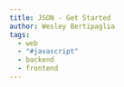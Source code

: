 ```yaml
---
title: JSON - Get Started
author: Wesley Bertipaglia
tags:
  - web
  - "#javascript"
  - backend
  - frontend
---
```

